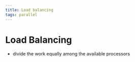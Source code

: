 ```yaml
---
title: Load balancing
tags: parallel 
---
```


# Load Balancing
- divide the work equally among the available processors
























































































